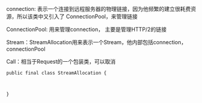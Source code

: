 connection: 表示一个连接到远程服务器的物理链接，因为他频繁的建立很耗费资源，所以该类中又引入了
            ConnectionPool，来管理链接
            
ConnectionPool: 用来管理connection， 主要是管理HTTP/2的链接
            
Stream：StreamAllocation用来表示一个Stream，他内部包括connection，  connectionPool
          
Call：相当于Request的一个包装类，可以取消
          
```
public final class StreamAllocation {



}
```          